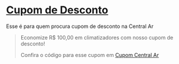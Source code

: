 # [Cupom de Desconto](https://github.com/CupomDeDesconto/Promocoes/blob/main/README.md)
Esse é para quem procura cupom de desconto na Central Ar
<blockquote cite="https://asasdodesconto.com/desconto/economize-rs-10000-em-climatizadores-com-nosso-cupom-de-desconto-2022994"><p>Economize R$ 100,00 em climatizadores com nosso cupom de desconto!</p><footer>Confira o código para esse cupom em <a href="https://asasdodesconto.com/desconto/economize-rs-10000-em-climatizadores-com-nosso-cupom-de-desconto-2022994">Cupom Central Ar</a></footer></blockquote>